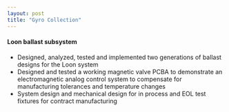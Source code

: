 ```yaml
---
layout: post
title: "Gyro Collection"
---
```


#### Loon ballast subsystem
* Designed, analyzed, tested and implemented two generations of ballast designs for the Loon system 
* Designed and tested a working magnetic valve PCBA to demonstrate an electromagnetic analog control system to compensate for manufacturing tolerances and temperature changes
* System design and mechanical design for in process and EOL test fixtures for contract manufacturing
